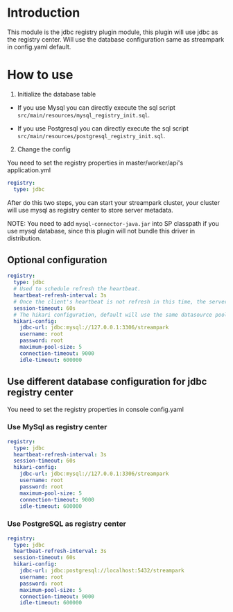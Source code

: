 # Introduction

This module is the jdbc registry plugin module, this plugin will use jdbc as the registry center. Will use the database
configuration same as streampark in config.yaml default.

# How to use

1. Initialize the database table

- If you use Mysql you can directly execute the sql script `src/main/resources/mysql_registry_init.sql`.

- If you use Postgresql you can directly execute the sql script `src/main/resources/postgresql_registry_init.sql`.

2. Change the config

You need to set the registry properties in master/worker/api's application.yml

```yaml
registry:
  type: jdbc
```

After do this two steps, you can start your streampark cluster, your cluster will use mysql as registry center to
store server metadata.

NOTE: You need to add `mysql-connector-java.jar` into SP classpath if you use mysql database, since this plugin will not
bundle this driver in distribution.

## Optional configuration

```yaml
registry:
  type: jdbc
  # Used to schedule refresh the heartbeat.
  heartbeat-refresh-interval: 3s
  # Once the client's heartbeat is not refresh in this time, the server will consider the client is offline.
  session-timeout: 60s
  # The hikari configuration, default will use the same datasource pool as streampark.
  hikari-config:
    jdbc-url: jdbc:mysql://127.0.0.1:3306/streampark
    username: root
    password: root
    maximum-pool-size: 5
    connection-timeout: 9000
    idle-timeout: 600000
```

## Use different database configuration for jdbc registry center

You need to set the registry properties in console config.yaml

### Use MySql as registry center

```yaml
registry:
  type: jdbc
  heartbeat-refresh-interval: 3s
  session-timeout: 60s
  hikari-config:
    jdbc-url: jdbc:mysql://127.0.0.1:3306/streampark
    username: root
    password: root
    maximum-pool-size: 5
    connection-timeout: 9000
    idle-timeout: 600000
```

### Use PostgreSQL as registry center

```yaml
registry:
  type: jdbc
  heartbeat-refresh-interval: 3s
  session-timeout: 60s
  hikari-config:
    jdbc-url: jdbc:postgresql://localhost:5432/streampark
    username: root
    password: root
    maximum-pool-size: 5
    connection-timeout: 9000
    idle-timeout: 600000
```

